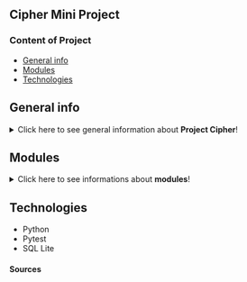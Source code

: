 ## Cipher Mini Project

### Content of Project
* [General info](#general-info)
* [Modules](#modules)
* [Technologies](#technologies)



## General info
<details>
<summary>Click here to see general information about <b>Project Cipher</b>!</summary>
<b>Project Cipher</b> is a project. It allows to 
encrypt the given strings with the ROT cipher. ROT 3, 
ROT 13, ROT 47 or ROT(1-25, the user specifies a shift) can be used. 
.
<br><br>
<b>Rot-N/Rot cipher (for Rotation)</b> is a simple character substitution based on a shift/rotation 
of N letters in an alphabet. E.g. one letter is replaced by another (always the same) that 
is located further (exactly N letters further) in the alphabet.<br><br>
<b>The Rot-47</b> is a shift cipher that improves the Rot-13 by allowing it to encode almost all visible ASCII characters 
(where Rot13 could only encode letters).
To achieve this, Rot47 uses a 94-character alphabet that is a subset of the ASCII table characters between the 
character 33 ! and the character 126 ~.
</details>

## Modules
<details><summary>Click here to see informations about <b>modules</b>!</summary>
The program consists of a login module and a manager. <br><br>
<b>The login module</b> uses the SQL lite database. The module checks if the data provided during logging in are identical 
to those in the database. There is also an option to create a new user. The module checks if the given username 
is available. The password stored in the database is encrypted.
<br><br>
<b>The manager</b> is responsible for the operation of the Cipher. It displays the menu, allows you to write encrypted 
words to json, decrypt a given word according to the index provided by the user.
</details>

## Technologies
<ul>
<li>Python</li>
<li>Pytest</li>
<li>SQL Lite</li>
</ul>

#### Sources
